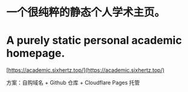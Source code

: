 # 一个很纯粹的静态个人学术主页。

# **A purely static personal academic homepage.**

[https://academic.sixhertz.top/](https://academic.sixhertz.top/)

方案：自购域名 + Github 仓库 + Cloudflare Pages 托管
